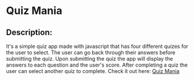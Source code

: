 # Quiz Mania
## Description:
It's a simple quiz app made with javascript that has four different quizes for the user to select. The user can go back through their 
answers before submitting the quiz. Upon submitting the quiz the app will display the answers to each question and the user's score.
After completing a quiz the user can select another quiz to complete.
Check it out here: [Quiz Mania](https://tbruner.github.io/quiz-app/)
